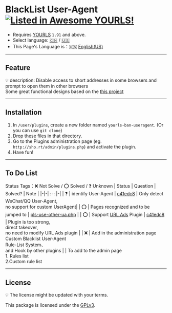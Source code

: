 # BlackList User-Agent [![Listed in Awesome YOURLS!](https://img.shields.io/badge/Awesome-YOURLS-C5A3BE)](https://github.com/YOURLS/awesome-yourls/)
- Requires [YOURLS](https://yourls.org) `1.91` and above.
- Select language: [:cn:](.//zh_CN.md) / [:us:](.//en_US.md) 
- This Page's Language is：:us: [English(US)](./en_US.md)
- ---
## Feature
:bulb: description: Disable access to short addresses in some browsers and prompt to open them in other browsers<br>
Some great functional designs based on the [this project](https://github.com/8Mi-Tech/short-url-mini-cn)

---
## Installation
1. In `/user/plugins`, create a new folder named `yourls-ban-useragent`. (Or you can use `git clone`)
2. Drop these files in that directory.
3. Go to the Plugins administration page (eg. `http://sho.rt/admin/plugins.php`) and activate the plugin.
4. Have fun!

---
## To Do List
Status Tags：:x: Not Solve / :o: Solved / :question: Unknown
| Status | Question |  Solved? | Note |
|-|-| :-: |-|
| :question: | identify User-Agent | [c41edc8](https://github.com/8Mi-Tech/yourls-ban-useragent/commit/c41edc8749f1fb11020187c714881177e68825ad) | Only detect WeChat/QQ User-Agent,<br> no support for custom UserAgent|
| :o: | Pages recognized and to be jumped to | [pls-use-other-ua.php](../pls-use-othher-ua.php) |
| :o: | Support [URL Ads](https://github.com/8Mi-Tech/yourls-conditional-urlads) Plugin | [c41edc8](https://github.com/8Mi-Tech/yourls-ban-useragent/commit/c41edc8749f1fb11020187c714881177e68825ad) | Plugin is too strong,<br>direct takeover,<br>no need to modify URL Ads plugin |
| :x: | Add in the administration page<br>Custom Blacklist User-Agent<br>Rule-List System、<br>and Hook by other plugins |  | To add to the admin page<br>1. Rules list<br>2.Custom rule list

---
## License

:bulb: The license might be updated with your terms.

This package is licensed under the [GPLv3](../LICENSE).
